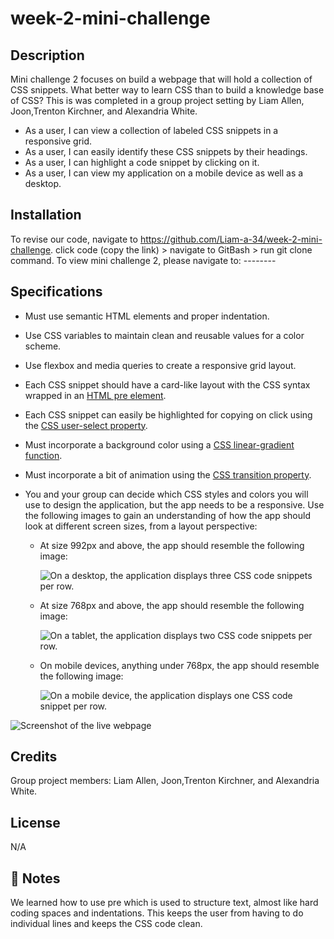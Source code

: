 # week-2-mini-challenge

## Description

Mini challenge 2 focuses on build a webpage that will hold a collection of CSS snippets. What better way to learn CSS than to build a knowledge base of CSS? This is was completed in a group project setting by Liam Allen, Joon,Trenton Kirchner, and Alexandria White.
 

- As a user, I can view a collection of labeled CSS snippets in a responsive grid.
- As a user, I can easily identify these CSS snippets by their headings.
- As a user, I can highlight a code snippet by clicking on it.
- As a user, I can view my application on a mobile device as well as a desktop.


## Installation

To revise our code, navigate to https://github.com/Liam-a-34/week-2-mini-challenge. click code (copy the link) > navigate to GitBash > run git clone command. To view mini challenge 2, please navigate to: --------

## Specifications

* Must use semantic HTML elements and proper indentation.

* Use CSS variables to maintain clean and reusable values for a color scheme.

* Use flexbox and media queries to create a responsive grid layout.

* Each CSS snippet should have a card-like layout with the CSS syntax wrapped in an [HTML pre element](https://developer.mozilla.org/en-US/docs/Web/HTML/Element/pre).

* Each CSS snippet can easily be highlighted for copying on click using the [CSS user-select property](https://developer.mozilla.org/en-US/docs/Web/CSS/user-select).

* Must incorporate a background color using a [CSS linear-gradient function](https://developer.mozilla.org/en-US/docs/Web/CSS/linear-gradient).

* Must incorporate a bit of animation using the [CSS transition property](https://developer.mozilla.org/en-US/docs/Web/CSS/transition).

* You and your group can decide which CSS styles and colors you will use to design the application, but the app needs to be a responsive. Use the following images to gain an understanding of how the app should look at different screen sizes, from a layout perspective:

  * At size 992px and above, the app should resemble the following image:

    ![On a desktop, the application displays three CSS code snippets per row.](./Images/01-app-desktop.png)

  * At size 768px and above, the app should resemble the following image:

    ![On a tablet, the application displays two CSS code snippets per row.](./Images/02-app-tablet.png)

  * On mobile devices, anything under 768px, the app should resemble the following image:

    ![On a mobile device, the application displays one CSS code snippet per row.](./Images/03-app-mobile.png)

    
![Screenshot of the live webpage](./assets/images/screenshot.png)


## Credits

Group project members: Liam Allen, Joon,Trenton Kirchner, and Alexandria White.


## License

N/A

## 📝 Notes
We learned how to use pre which is used to structure text, almost like hard coding spaces and indentations. This keeps the user from having to do individual lines and keeps the CSS code clean.
